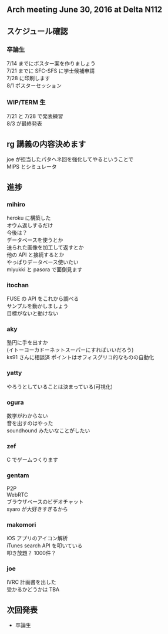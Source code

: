 Arch meeting June 30, 2016 at Delta N112
------

## スケジュール確認
### 卒論生
7/14 までにポスター案を作りましょう  
7/21 までに SFC-SFS に学士候補申請  
7/28 に印刷します  
8/1 ポスターセッション  

### WIP/TERM 生

7/21 と 7/28 で発表練習  
8/3 が最終発表

## rg 講義の内容決めます
joe が担当したパタヘネ回を強化してやるということで  
MIPS とシミュレータ  

## 進捗
### mihiro
heroku に構築した  
オウム返しするだけ  
今後は？  
データベースを使うとか  
送られた画像を加工して返すとか  
他の API と接続するとか  
やっぱりデータベース使いたい  
miyukki と pasora で面倒見ます

### itochan
FUSE の API をこれから調べる  
サンプルを動かしましょう  
目標がないと動けない  

### aky
塾円に手を出すか  
(イトーヨーカドーネットスーパーにすればいいだろう)  
ks91 さんに相談済
ポイントはオフィスグリコ的なものの自動化  

### yatty
やろうとしていることは決まっている(可視化)

### ogura
数学がわからない  
音を出すのはやった  
soundhound みたいなことがしたい

### zef
C でゲームつくります  

### gentam
P2P  
WebRTC  
ブラウザベースのビデオチャット  
syaro が大好きすぎるから  

### makomori
iOS アプリのアイコン解析  
iTunes search API を叩いている  
叩き放題？  1000件？  

### joe
IVRC 計画書を出した  
受かるかどうかは TBA  


## 次回発表
* 卒論生
